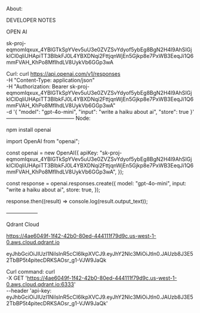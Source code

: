 
About:


DEVELOPER NOTES

OPEN AI

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

Curl:
curl https://api.openai.com/v1/responses \
  -H "Content-Type: application/json" \
  -H "Authorization: Bearer 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" \
  -d '{
    "model": "gpt-4o-mini",
    "input": "write a haiku about ai",
    "store": true
  }'
—————————————
Node:

npm install openai

import OpenAI from "openai";

const openai = new OpenAI({
  apiKey: "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",
});

const response = openai.responses.create({
  model: "gpt-4o-mini",
  input: "write a haiku about ai",
  store: true,
});

response.then((result) => console.log(result.output_text));

——————

Qdrant Cloud


https://4ae6049f-1f42-42b0-80ed-444111f79d9c.us-west-1-0.aws.cloud.qdrant.io

eyJhbGciOiJIUzI1NiIsInR5cCI6IkpXVCJ9.eyJhY2Nlc3MiOiJtIn0.JAUzb8J3E52TbBP5t4pitecDRKSAOsr_g1-VJW9JaQk

Curl command:
curl \
    -X GET 'https://4ae6049f-1f42-42b0-80ed-444111f79d9c.us-west-1-0.aws.cloud.qdrant.io:6333' \
    --header 'api-key: eyJhbGciOiJIUzI1NiIsInR5cCI6IkpXVCJ9.eyJhY2Nlc3MiOiJtIn0.JAUzb8J3E52TbBP5t4pitecDRKSAOsr_g1-VJW9JaQk'
